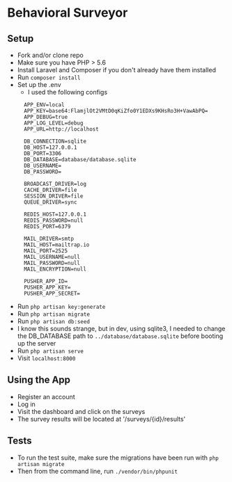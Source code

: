 # Behavioral Surveyor 

## Setup
- Fork and/or clone repo
- Make sure you have PHP > 5.6
- Install Laravel and Composer if you don't already have them installed
- Run `composer install`
- Set up the .env
  - I used the following configs
  ```
    APP_ENV=local
    APP_KEY=base64:FlamjlOt2VMtD0qKiZfo0Y1EDXs9KHsRo3H+VawAbPQ=
    APP_DEBUG=true
    APP_LOG_LEVEL=debug
    APP_URL=http://localhost

    DB_CONNECTION=sqlite
    DB_HOST=127.0.0.1
    DB_PORT=3306
    DB_DATABASE=database/database.sqlite
    DB_USERNAME=
    DB_PASSWORD=

    BROADCAST_DRIVER=log
    CACHE_DRIVER=file
    SESSION_DRIVER=file
    QUEUE_DRIVER=sync

    REDIS_HOST=127.0.0.1
    REDIS_PASSWORD=null
    REDIS_PORT=6379

    MAIL_DRIVER=smtp
    MAIL_HOST=mailtrap.io
    MAIL_PORT=2525
    MAIL_USERNAME=null
    MAIL_PASSWORD=null
    MAIL_ENCRYPTION=null

    PUSHER_APP_ID=
    PUSHER_APP_KEY=
    PUSHER_APP_SECRET=

  ```
- Run `php artisan key:generate`
- Run `php artisan migrate`
- Run `php artisan db:seed`
- I know this sounds strange, but in dev, using sqlite3, I needed to change
  the DB_DATABASE path to `../database/database.sqlite` before booting up
  the server
- Run `php artisan serve`
- Visit `localhost:8000`

## Using the App
- Register an account
- Log in
- Visit the dashboard and click on the surveys
- The survey results will be located at '/surveys/{id}/results'

## Tests
- To run the test suite, make sure the migrations have been run with `php
  artisan migrate`
- Then from the command line, run `./vendor/bin/phpunit`

